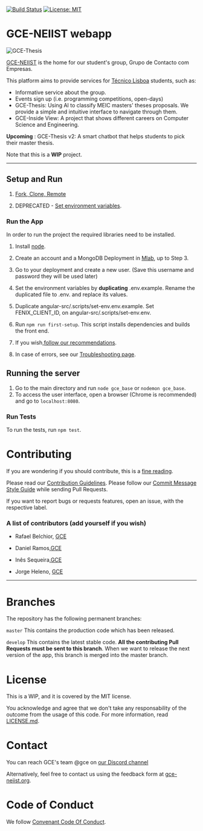 [![Build Status](https://travis-ci.com/RafaelAPB/GCE-NEIIST.svg?token=XFiDrRAqvqphcoasyH7N&branch=master)](https://travis-ci.com/RafaelAPB/GCE-NEIIST)
[![License: MIT](https://img.shields.io/badge/License-MIT-green.svg)](https://opensource.org/licenses/MIT)




# GCE-NEIIST webapp
![GCE-Thesis][logo]


[logo]: https://web.ist.utl.pt/~ist180970/assets/img/favicon.png
[GCE-NEIIST][GCE] is the home for our student's group, Grupo de Contacto com Empresas.

This platform aims to provide services for [Técnico Lisboa](www.tecnico.ulisboa.pt) students, such as:
* Informative service about the group.
* Events sign up (i.e. programming competitions, open-days)
* GCE-Thesis: Using AI to classify MEIC masters' theses proposals. We provide a simple and intuitive interface to navigate through them.
* GCE-Inside View: A project that shows different careers on Computer Science and Engineering.

**Upcoming** : GCE-Thesis v2: A smart chatbot that helps students to pick their master thesis.

Note that this is a **WIP** project.

---

####
## Setup and Run
1. [Fork, Clone, Remote](https://github.com/GCE-NEIIST/GCE-NEIIST-webapp/wiki/Fork,-Clone,-Remote)

2. DEPRECATED - [Set environment variables](https://github.com/GCE-NEIIST/GCE-NEIIST-webapp/wiki/Setting-Environment-Variables).


### Run the App


In order to run the project the required libraries need to be installed.

1. Install [node][node].


1. Create an account and a MongoDB Deployment in [Mlab][mlab], up to Step 3.
1. Go to your deployment and create a new user. (Save this username and password they will be used later)
1. Set the environment variables by **duplicating** .env.example. Rename the duplicated file to .env.  and replace its values.
1. Duplicate angular-src/.scripts/set-env.env.example. Set FENIX_CLIENT_ID, on angular-src/.scripts/set-env.env.
1. Run ```npm run first-setup```. This script installs dependencies and builds the front end.
1. If you wish,[follow our recommendations](https://github.com/GCE-NEIIST/GCE-NEIIST-webapp/wiki/Recommendations).
1. In case of errors, see our  [Troubleshooting page](https://github.com/GCE-NEIIST/GCE-NEIIST-webapp/wiki/Troubleshooting).

## Running the server
1. Go to the main directory and run ``node gce_base`` or ``nodemon gce_base``. 
1. To access the user interface, open a browser (Chrome is recommended) and go to ``localhost:8080``.




### Run Tests

To run the tests, run ``npm test``.

# Contributing
If you are wondering if you should contribute, this is a  [fine reading][open-source].

Please read our [Contribution Guidelines](https://github.com/GCE-NEIIST/GCE-NEIIST-webapp/blob/master/.github/CONTRIBUTING.md).
Please follow our [Commit Message Style Guide](https://github.com/GCE-NEIIST/GCE-NEIIST-webapp/wiki/Commit-Message-Style-Guide) while sending Pull Requests.

If you want to report bugs or requests features, open an issue, with the respective label.



### A list of contributors (add yourself if you wish)

+ Rafael Belchior, [GCE][GCE]

+ Daniel Ramos,[GCE][GCE]

+ Inês Sequeira,[GCE][GCE]

+ Jorge Heleno, [GCE][GCE]



---

# Branches

The repository has the following permanent branches:

``master`` This contains the production code which has been released.

``develop`` This contains the latest stable code. 
**All the contributing Pull Requests must be sent to this branch**. When we want to release the next version of the app, this branch is merged into the master branch.

# License
This is a WIP, and it is covered by the MIT license. 

You acknowledge and agree that we don't take any responsability of the outcome 
from the usage of this code.
For more information, read [LICENSE.md][license].

# Contact
You can reach GCE's team @gce on [our Discord channel](https://discordapp.com/channels/485382921872605205/485382921872605207)

Alternatively, feel free to contact us using the feedback form at <a href="https://gce-neiist.org">gce-neiist.org</a>.
# Code of Conduct
We follow [Convenant Code Of Conduct][CC].

[fenix]: http://fenixedu.org/dev/api/
[python]: https://www.python.org/
[GCE]: https://gce-neiist.org/
[npm]: https://npmjs.org/
[travis]: https://travis-ci.org/
[contributing]: https://github.com/RafaelAPB/GCE-Thesis/blob/master/CONTRIBUTING.md
[license]: https://github.com/RafaelAPB/GCE-Thesis/blob/master/LICENSE.md
[nodemon]: https://nodemon.io/
[open-source]: https://opensource.guide/how-to-contribute/
[CC]: https://www.contributor-covenant.org/version/1/4/code-of-conduct.html
[compass]: https://www.mongodb.com/products/compass
[postman]: https://www.getpostman.com/
[web]: https://www.jetbrains.com/webstorm/
[node]: http://nodejs.org/
[angular]: https://angular.io/
[express]: https://expressjs.com/
[mon]: http://www.mongodb.org/
[mlab]: https://docs.mlab.com/

